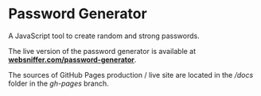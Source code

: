 # Password Generator

A JavaScript tool to create random and strong passwords.

The live version of the password generator is available at **[websniffer.com/password-generator](https://websniffer.com/password-generator)**.

The sources of GitHub Pages production / live site are located in the */docs* folder in the *gh-pages* branch.
